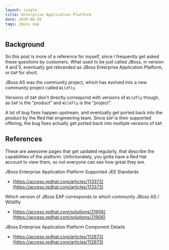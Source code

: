 ```yaml
---
layout: single
title: Enterprise Application Platform
date: 2020-08-20
tags: jboss eap
---
```


## Background
So this post is more of a reference for myself, since I frequently get asked these questions by customers.  What used to be just called JBoss, in version 4 and 5, eventually got rebranded as JBoss Enterprise Application Platform, or `EAP` for short.

JBoss AS was the community project, which has evolved into a new community project called `Wildfly`.

Versions of `EAP` don't directly correspond with versions of `Wildfly` though, as `EAP` is the "product" and `Wildfly` is the "project".

A lot of bug fixes happen upstream, and eventually get ported back into the product by the Red Hat engineering team.  Since `EAP` is their supported offering, the bug fixes actually get ported back into multiple versions of `EAP`.


## References

These are awesome pages that get updated regularly, that describe the capabilities of the platform. Unfortunately, you gotta have a Red Hat account to view them, so not everyone can see how great they are.

JBoss Enterprise Application Platform Supported JEE Standards
- [https://access.redhat.com/articles/113373](https://access.redhat.com/articles/113373)

Which version of JBoss EAP corresponds to which community JBoss AS / Wildlfly
- [https://access.redhat.com/solutions/21906](https://access.redhat.com/solutions/21906)

JBoss Enterprise Application Platform Component Details
- [https://access.redhat.com/articles/112673](https://access.redhat.com/articles/112673)